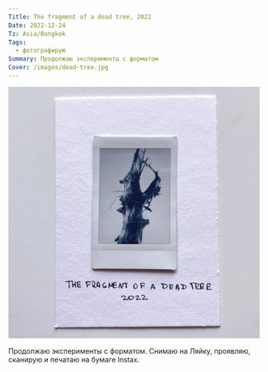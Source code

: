```yaml
---
Title: The fragment of a dead tree, 2022
Date: 2022-12-24
Tz: Asia/Bangkok
Tags:
  - фотографирую
Summary: Продолжаю эксперименты с форматом
Cover: /images/dead-tree.jpg
---
```


![The Fragment of a dead tree](images/dead-tree@2x.jpg)

Продолжаю эксперименты с форматом. Снимаю на Ляйку, проявляю, сканирую и печатаю на бумаге Instax.
